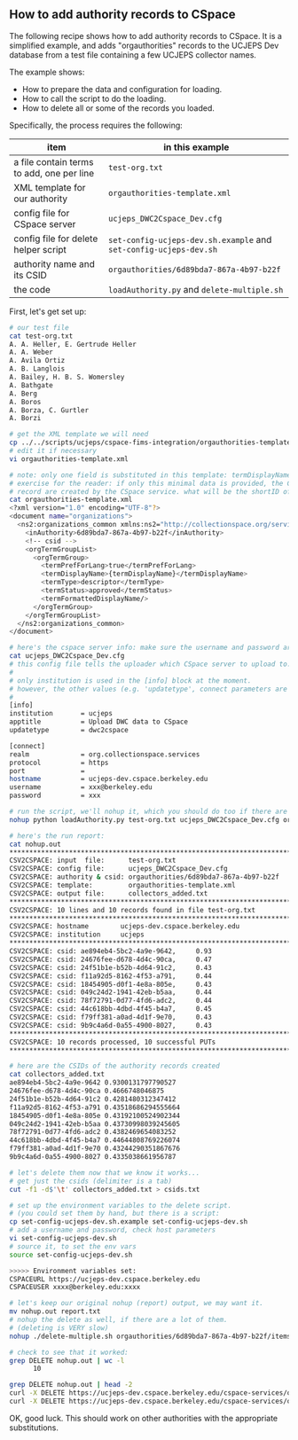 ## How to add authority records to CSpace
The following recipe shows how to add authority records to CSpace. 
It is a simplified example, and adds "orgauthorities" records to the UCJEPS
Dev database from a test file containing a few UCJEPS collector
names.

The example shows:

* How to prepare the data and configuration for loading.
* How to call the script to do the loading.
* How to delete all or some of the records you loaded.

Specifically, the process requires the following:

| item | in this example |
| --- | --- |
| a file contain terms to add, one per line | ```test-org.txt``` |
| XML template for our authority | ```orgauthorities-template.xml``` |
| config file for CSpace server | ```ucjeps_DWC2Cspace_Dev.cfg``` |
| config file for delete helper script | ```set-config-ucjeps-dev.sh.example``` and ```set-config-ucjeps-dev.sh``` |
| authority name and its CSID | ```orgauthorities/6d89bda7-867a-4b97-b22f``` |
| the code | ```loadAuthority.py``` and ```delete-multiple.sh``` |

First, let's get set up:

```bash
# our test file
cat test-org.txt 
A. A. Heller, E. Gertrude Heller
A. A. Weber
A. Avila Ortiz
A. B. Langlois
A. Bailey, H. B. S. Womersley
A. Bathgate
A. Berg
A. Boros
A. Borza, C. Gurtler
A. Borzi

# get the XML template we will need
cp ../../scripts/ucjeps/cspace-fims-integration/orgauthorities-template.xml .
# edit it if necessary
vi orgauthorities-template.xml

# note: only one field is substituted in this template: termDisplayName
# exercise for the reader: if only this minimal data is provided, the CSID and refName for the
# record are created by the CSpace service. what will be the shortID of the record?
cat orgauthorities-template.xml 
<?xml version="1.0" encoding="UTF-8"?>
<document name="organizations">
  <ns2:organizations_common xmlns:ns2="http://collectionspace.org/services/organization" xmlns:xsi="http://www.w3.org/2001/XMLSchema-instance">
    <inAuthority>6d89bda7-867a-4b97-b22f</inAuthority>
    <!-- csid -->
    <orgTermGroupList>
      <orgTermGroup>
        <termPrefForLang>true</termPrefForLang>
        <termDisplayName>{termDisplayName}</termDisplayName>
        <termType>descriptor</termType>
        <termStatus>approved</termStatus>
        <termFormattedDisplayName/>
      </orgTermGroup>
    </orgTermGroupList>
  </ns2:organizations_common>
</document>

# here's the cspace server info: make sure the username and password are set
cat ucjeps_DWC2Cspace_Dev.cfg 
# this config file tells the uploader which CSpace server to upload to.
#
# only institution is used in the [info] block at the moment.
# however, the other values (e.g. 'updatetype', connect parameters are being retained in case they are needed later
#
[info]
institution       = ucjeps
apptitle          = Upload DWC data to CSpace
updatetype        = dwc2cspace

[connect]
realm             = org.collectionspace.services
protocol          = https
port              = 
hostname          = ucjeps-dev.cspace.berkeley.edu
username          = xxx@berkeley.edu
password          = xxx

# run the script, we'll nohup it, which you should do too if there are a lot of names
nohup python loadAuthority.py test-org.txt ucjeps_DWC2Cspace_Dev.cfg orgauthorities/6d89bda7-867a-4b97-b22f orgauthorities-template.xml collectors_added.txt &

# here's the run report:
cat nohup.out 
********************************************************************************
CSV2CSPACE: input  file:      test-org.txt
CSV2CSPACE: config file:      ucjeps_DWC2Cspace_Dev.cfg
CSV2CSPACE: authority & csid: orgauthorities/6d89bda7-867a-4b97-b22f
CSV2CSPACE: template:         orgauthorities-template.xml
CSV2CSPACE: output file:      collectors_added.txt
********************************************************************************
CSV2CSPACE: 10 lines and 10 records found in file test-org.txt
********************************************************************************
CSV2CSPACE: hostname        ucjeps-dev.cspace.berkeley.edu
CSV2CSPACE: institution     ucjeps
********************************************************************************
CSV2CSPACE: csid: ae894eb4-5bc2-4a9e-9642,     0.93
CSV2CSPACE: csid: 24676fee-d678-4d4c-90ca,     0.47
CSV2CSPACE: csid: 24f51b1e-b52b-4d64-91c2,     0.43
CSV2CSPACE: csid: f11a92d5-8162-4f53-a791,     0.44
CSV2CSPACE: csid: 18454905-d0f1-4e8a-805e,     0.43
CSV2CSPACE: csid: 049c24d2-1941-42eb-b5aa,     0.44
CSV2CSPACE: csid: 78f72791-0d77-4fd6-adc2,     0.44
CSV2CSPACE: csid: 44c618bb-4dbd-4f45-b4a7,     0.45
CSV2CSPACE: csid: f79ff381-a0ad-4d1f-9e70,     0.43
CSV2CSPACE: csid: 9b9c4a6d-0a55-4900-8027,     0.43
********************************************************************************
CSV2CSPACE: 10 records processed, 10 successful PUTs
********************************************************************************

# here are the CSIDs of the authority records created
cat collectors_added.txt 
ae894eb4-5bc2-4a9e-9642	0.9300131797790527
24676fee-d678-4d4c-90ca	0.4666748046875
24f51b1e-b52b-4d64-91c2	0.4281480312347412
f11a92d5-8162-4f53-a791	0.43518686294555664
18454905-d0f1-4e8a-805e	0.43192100524902344
049c24d2-1941-42eb-b5aa	0.43730998039245605
78f72791-0d77-4fd6-adc2	0.4382469654083252
44c618bb-4dbd-4f45-b4a7	0.44644808769226074
f79ff381-a0ad-4d1f-9e70	0.43244290351867676
9b9c4a6d-0a55-4900-8027	0.4335038661956787

# let's delete them now that we know it works...
# get just the csids (delimiter is a tab)
cut -f1 -d$'\t' collectors_added.txt > csids.txt

# set up the environment variables to the delete script.
# (you could set them by hand, but there is a script:
cp set-config-ucjeps-dev.sh.example set-config-ucjeps-dev.sh
# add a username and password, check host parameters
vi set-config-ucjeps-dev.sh
# source it, to set the env vars
source set-config-ucjeps-dev.sh

>>>>> Environment variables set:
CSPACEURL https://ucjeps-dev.cspace.berkeley.edu
CSPACEUSER xxxx@berkeley.edu:xxxx

# let's keep our original nohup (report) output, we may want it.
mv nohup.out report.txt
# nohup the delete as well, if there are a lot of them.
# (deleting is VERY slow)
nohup ./delete-multiple.sh orgauthorities/6d89bda7-867a-4b97-b22f/items csids.txt &

# check to see that it worked:
grep DELETE nohup.out | wc -l
      10

grep DELETE nohup.out | head -2
curl -X DELETE https://ucjeps-dev.cspace.berkeley.edu/cspace-services/orgauthorities/6d89bda7-867a-4b97-b22f/items/ae894eb4-5bc2-4a9e-9642 -u "xxx@berkeley.edu:xxx" -H "Content-Type: application/xml"
curl -X DELETE https://ucjeps-dev.cspace.berkeley.edu/cspace-services/orgauthorities/6d89bda7-867a-4b97-b22f/items/24676fee-d678-4d4c-90ca -u "xxx@berkeley.edu:xxx" -H "Content-Type: application/xml"
```

OK, good luck. This should work on other authorities with the appropriate substitutions.
